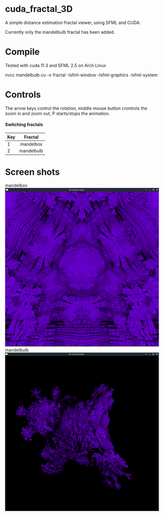 # cuda_fractal_3D
A simple distance estimation fractal viewer, using SFML and CUDA.

Currently only the mandelbulb fractal has been added. 

# Compile 
Tested with cuda 11.3 and SFML 2.5 on Arch Linux

nvcc mandelbulb.cu -o fractal -lsfml-window  -lsfml-graphics -lsfml-system 

# Controls
The arrow keys control the rotation, middle mouse button crontrols the zoom in and zoom out, P starts/stops the animation.

#### Switching fractals
| Key           |  Fractal      |
| ------------- |:-------------:| 
| 1             | mandelbox     |
| 2             |  mandelbulb   |


# Screen shots
mandelbox
![mandelbulb](mandelbox.png)
mandelbulb
![mandelbulb](mandelbulb.png)

